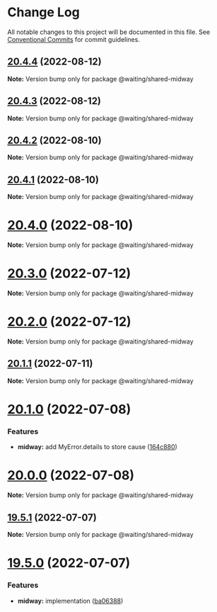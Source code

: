 # Change Log

All notable changes to this project will be documented in this file.
See [Conventional Commits](https://conventionalcommits.org) for commit guidelines.

## [20.4.4](https://github.com/waitingsong/shared/compare/v20.4.3...v20.4.4) (2022-08-12)

**Note:** Version bump only for package @waiting/shared-midway





## [20.4.3](https://github.com/waitingsong/shared/compare/v20.4.2...v20.4.3) (2022-08-12)

**Note:** Version bump only for package @waiting/shared-midway





## [20.4.2](https://github.com/waitingsong/shared/compare/v20.4.1...v20.4.2) (2022-08-10)

**Note:** Version bump only for package @waiting/shared-midway





## [20.4.1](https://github.com/waitingsong/shared/compare/v20.4.0...v20.4.1) (2022-08-10)

**Note:** Version bump only for package @waiting/shared-midway





# [20.4.0](https://github.com/waitingsong/shared/compare/v20.3.0...v20.4.0) (2022-08-10)

**Note:** Version bump only for package @waiting/shared-midway





# [20.3.0](https://github.com/waitingsong/shared/compare/v20.2.0...v20.3.0) (2022-07-12)

**Note:** Version bump only for package @waiting/shared-midway





# [20.2.0](https://github.com/waitingsong/shared/compare/v20.1.1...v20.2.0) (2022-07-12)

**Note:** Version bump only for package @waiting/shared-midway





## [20.1.1](https://github.com/waitingsong/shared/compare/v20.1.0...v20.1.1) (2022-07-11)

**Note:** Version bump only for package @waiting/shared-midway





# [20.1.0](https://github.com/waitingsong/shared/compare/v20.0.0...v20.1.0) (2022-07-08)


### Features

* **midway:** add MyError.details to store cause ([164c880](https://github.com/waitingsong/shared/commit/164c88086edf4fb2b43c1f92aef8e4729c95c1ee))





# [20.0.0](https://github.com/waitingsong/shared/compare/v19.5.1...v20.0.0) (2022-07-08)

**Note:** Version bump only for package @waiting/shared-midway





## [19.5.1](https://github.com/waitingsong/shared/compare/v19.5.0...v19.5.1) (2022-07-07)

**Note:** Version bump only for package @waiting/shared-midway





# [19.5.0](https://github.com/waitingsong/shared/compare/v19.4.0...v19.5.0) (2022-07-07)


### Features

* **midway:** implementation ([ba06388](https://github.com/waitingsong/shared/commit/ba06388a2087dcf0a0c449ab25d12f688d4486cd))
